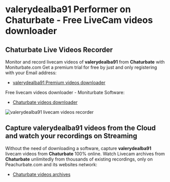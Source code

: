 # valerydealba91 Performer on Chaturbate - Free LiveCam videos downloader

## Chaturbate Live Videos Recorder

Monitor and record livecam videos of **valerydealba91** from **Chaturbate** with Moniturbate.com
Get a premium trial for free by just and only registering with your Email address:
* [valerydealba91 Premium videos downloader](https://moniturbate.com/request-demo-licence-key.html)

Free livecam videos downloader - Moniturbate Software:
* [Chaturbate videos downloader](https://moniturbate.com/moniturbate-download-software.html)

![valerydealba91 livecam videos recorder](https://peachurnet.com/templates/moniturbate-software.png)


## Capture valerydealba91 videos from the Cloud and watch your recordings on Streaming

Without the need of downloading a software, capture **valerydealba91** livecam videos from **Chaturbate** 100% online.
Watch Livecam archives from **Chaturbate** unlimitedly from thousands of existing recordings, only on Peachurbate.com and its websites network:
* [Chaturbate videos archives](https://peachurnet.com/)